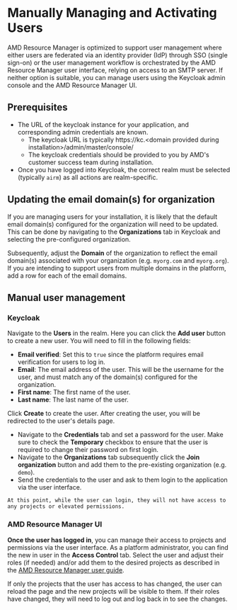 ```{tags} keycloak, login, manual
```
<!--
Copyright © Advanced Micro Devices, Inc., or its affiliates.

SPDX-License-Identifier: MIT
-->

# Manually Managing and Activating Users

AMD Resource Manager is optimized to support user management where either users are federated via an identity provider (IdP) through SSO (single sign-on) or the user management workflow is orchestrated by the AMD Resource Manager user interface, relying on access to an SMTP server. If neither option is suitable, you can manage users using the Keycloak admin console and the AMD Resource Manager UI.

## Prerequisites

- The URL of the keycloak instance for your application, and corresponding admin credentials are known.
  - The keycloak URL is typically https://kc.&lt;domain provided during installation&gt;/admin/master/console/
  - The keycloak credentials should be provided to you by AMD's customer success team during installation.
- Once you have logged into Keycloak, the correct realm must be selected (typically `airm`) as all actions are realm-specific.

## Updating the email domain(s) for organization

If you are managing users for your installation, it is likely that the default email domain(s) configured for the organization will need to be updated. This can be done by navigating to the **Organizations** tab in Keycloak and selecting the pre-configured organization.

Subsequently, adjust the **Domain** of the organization to reflect the email domain(s) associated with your organization (e.g. `myorg.com` and `myorg.org`). If you are intending to support users from multiple domains in the platform, add a row for each of the email domains.

## Manual user management

### Keycloak

Navigate to the **Users** in the realm. Here you can click the **Add user** button to create a new user. You will need to fill in the following fields:

- **Email verified**: Set this to `true` since the platform requires email verification for users to log in.
- **Email**: The email address of the user. This will be the username for the user, and must match any of the domain(s) configured for the organization.
- **First name**: The first name of the user.
- **Last name**: The last name of the user.

Click **Create** to create the user. After creating the user, you will be redirected to the user's details page.

- Navigate to the **Credentials** tab and set a password for the user. Make sure to check the **Temporary** checkbox to ensure that the user is required to change their password on first login.
- Navigate to the **Organizations** tab subsequently click the **Join organization** button and add them to the pre-existing organization (e.g. `demo`).
- Send the credentials to the user and ask to them login to the application via the user interface.

```{note}
At this point, while the user can login, they will not have access to any projects or elevated permissions.
```

### AMD Resource Manager UI

**Once the user has logged in**, you can manage their access to projects and permissions via the user interface. As a platform administrator, you can find the new in user in the **Access Control** tab. Select the user and adjust their roles (if needed) and/or add them to the desired projects as described in the [AMD Resource Manager user guide](../resource-manager/users/manage-users.md).

If only the projects that the user has access to has changed, the user can reload the page and the new projects will be visible to them. If their roles have changed, they will need to log out and log back in to see the changes.
